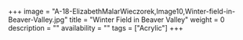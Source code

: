 +++
image = "A-18-ElizabethMalarWieczorek,Image10,Winter-field-in-Beaver-Valley.jpg"
title = "Winter Field in Beaver Valley"
weight = 0
description = ""
availability = ""
tags = ["Acrylic"]
+++
